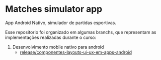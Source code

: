 # Matches simulator app

App Android Nativo, simulador de partidas esportivas.

Esse repositorio foi organizado em algumas branchs, que representam as implementações realizadas durante o curso:

1. Desenvolvimento mobile nativo para android
    - [release/componentes-layouts-ui-ux-em-apps-android](https://github.com/figurinhasatualizadas/maches-simulator-app/tree/release/componentes-layouts-ui-ux-em-apps-android)
